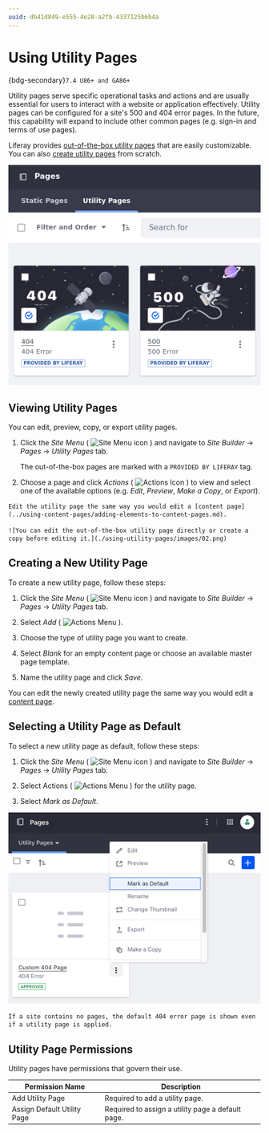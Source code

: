 ```yaml
---
uuid: db41d849-e555-4e28-a2fb-4337125b6b4a
---
```


# Using Utility Pages

{bdg-secondary}`7.4 U86+ and GA86+`

Utility pages serve specific operational tasks and actions and are usually essential for users to interact with a website or application effectively. Utility pages can be configured for a site's 500 and 404 error pages. In the future, this capability will expand to include other common pages (e.g. sign-in and terms of use pages).

Liferay provides [out-of-the-box utility pages](#viewing-utility-pages) that are easily customizable. You can also [create utility pages](#creating-a-new-utility-page) from scratch.

![Liferay provides out-of-the-box solutions that you can use or customize to fit your needs.](./using-utility-pages/images/01.png)

## Viewing Utility Pages

You can edit, preview, copy, or export utility pages.

1. Click the *Site Menu* ( ![Site Menu icon](../../../images/icon-product-menu.png) ) and navigate to *Site Builder* &rarr; *Pages* &rarr; *Utility Pages* tab.

    The out-of-the-box pages are marked with a `PROVIDED BY LIFERAY` tag.

1. Choose a page and click *Actions* ( ![Actions Icon](../../../images/icon-actions.png) ) to view and select one of the available options (e.g. *Edit*, *Preview*, *Make a Copy*, or *Export*).

```{tip}
Edit the utility page the same way you would edit a [content page](../using-content-pages/adding-elements-to-content-pages.md).

![You can edit the out-of-the-box utility page directly or create a copy before editing it.](./using-utility-pages/images/02.png)
```

## Creating a New Utility Page

To create a new utility page, follow these steps:

1. Click the *Site Menu* ( ![Site Menu icon](../../../images/icon-product-menu.png) ) and  navigate to *Site Builder* &rarr; *Pages* &rarr; *Utility Pages* tab.

1. Select *Add* ( ![Actions Menu](../../../images/icon-add.png) ).

1. Choose the type of utility page you want to create.

1. Select *Blank* for an empty content page or choose an available master page template.

1. Name the utility page and click *Save*.

You can edit the newly created utility page the same way you would edit a [content page](../using-content-pages/adding-elements-to-content-pages.md).

## Selecting a Utility Page as Default

To select a new utility page as default, follow these steps:

1. Click the *Site Menu* ( ![Site Menu icon](../../../images/icon-product-menu.png) ) and  navigate to *Site Builder* &rarr; *Pages* &rarr; *Utility Pages* tab.

1. Select Actions ( ![Actions Menu](../../../images/icon-actions.png) ) for the utility page.

1. Select *Mark as Default*.

![Select a utility page as the default page in the actions menu.](./using-utility-pages/images/03.png)

```{note}
If a site contains no pages, the default 404 error page is shown even if a utility page is applied.
```

## Utility Page Permissions

Utility pages have permissions that govern their use.

| Permission Name             | Description                                       |
| --------------------------- | ------------------------------------------------- |
| Add Utility Page            | Required to add a utility page.                   |
| Assign Default Utility Page | Required to assign a utility page a default page. |

<!-- TASK: LPS-155184 Document 404 Error pages can be added to custom site initializers -->